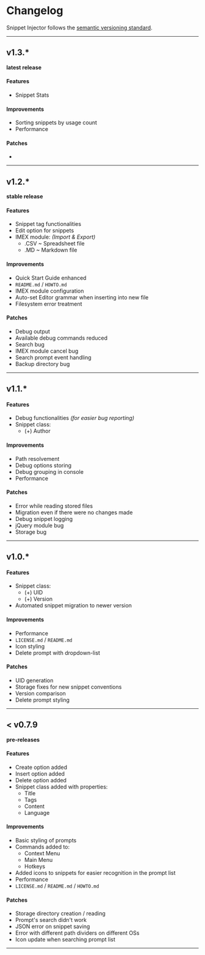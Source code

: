 # Changelog
Snippet Injector follows the [semantic versioning standard](https://docs.npmjs.com/getting-started/semantic-versioning).

-----------

## v1.3.*
**latest release**
#### Features
- Snippet Stats
#### Improvements
- Sorting snippets by usage count
- Performance
#### Patches
-


---

## v1.2.*
**stable release**
#### Features
- Snippet tag functionalities
- Edit option for snippets
- IMEX module: *(Import & Export)*
  - .CSV ~ Spreadsheet file
  - .MD ~ Markdown file
#### Improvements
- Quick Start Guide enhanced
- `README.md` / `HOWTO.md`
- IMEX module configuration
- Auto-set Editor grammar when inserting into new file
- Filesystem error treatment
#### Patches
- Debug output
- Available debug commands reduced
- Search bug
- IMEX module cancel bug
- Search prompt event handling
- Backup directory bug


---

## v1.1.*

#### Features
- Debug functionalities *(for easier bug reporting)*
- Snippet class:
  - (+) Author
#### Improvements
- Path resolvement
- Debug options storing
- Debug grouping in console
- Performance
#### Patches
- Error while reading stored files
- Migration even if there were no changes made
- Debug snippet logging
- jQuery module bug
- Storage bug


---

## v1.0.*

#### Features
- Snippet class:
  - (+) UID
  - (+) Version
- Automated snippet migration to newer version
#### Improvements
- Performance
- `LICENSE.md` / `README.md`
- Icon styling
- Delete prompt with dropdown-list
#### Patches
- UID generation
- Storage fixes for new snippet conventions
- Version comparison
- Delete prompt styling

---

## < v0.7.9
**pre-releases**
#### Features
- Create option added
- Insert option added
- Delete option added
- Snippet class added with properties:
  - Title
  - Tags
  - Content
  - Language
#### Improvements
- Basic styling of prompts
- Commands added to:
  - Context Menu
  - Main Menu
  - Hotkeys
- Added icons to snippets for easier recognition in the prompt list
- Performance
- `LICENSE.md` / `README.md` / `HOWTO.md`
#### Patches
- Storage directory creation / reading
- Prompt's search didn't work
- JSON error on snippet saving
- Error with different path dividers on different OSs
- Icon update when searching prompt list

---
